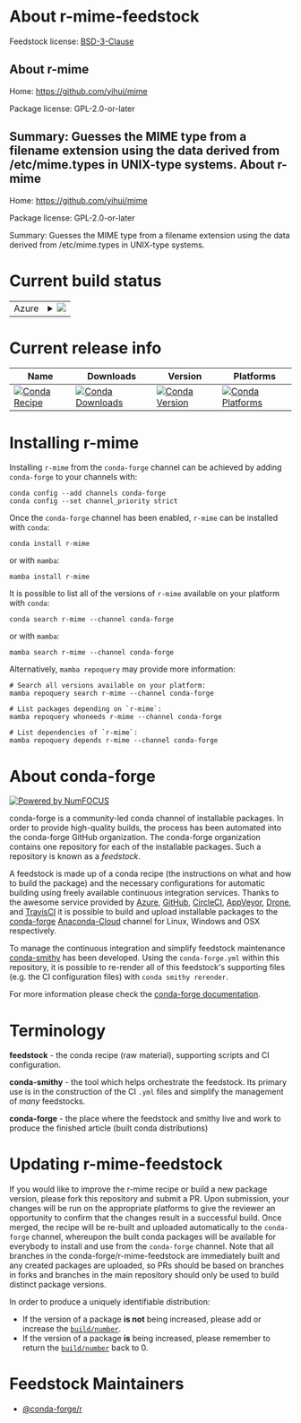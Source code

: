 About r-mime-feedstock
======================

Feedstock license: [BSD-3-Clause](https://github.com/conda-forge/r-mime-feedstock/blob/main/LICENSE.txt)

About r-mime
------------

Home: https://github.com/yihui/mime

Package license: GPL-2.0-or-later

Summary: Guesses the MIME type from a filename extension using the data derived from /etc/mime.types in UNIX-type systems.
About r-mime
------------

Home: https://github.com/yihui/mime

Package license: GPL-2.0-or-later

Summary: Guesses the MIME type from a filename extension using the data derived from /etc/mime.types in UNIX-type systems.

Current build status
====================


<table>
    
  <tr>
    <td>Azure</td>
    <td>
      <details>
        <summary>
          <a href="https://dev.azure.com/conda-forge/feedstock-builds/_build/latest?definitionId=1356&branchName=main">
            <img src="https://dev.azure.com/conda-forge/feedstock-builds/_apis/build/status/r-mime-feedstock?branchName=main">
          </a>
        </summary>
        <table>
          <thead><tr><th>Variant</th><th>Status</th></tr></thead>
          <tbody><tr>
              <td>linux_64_r_base4.2</td>
              <td>
                <a href="https://dev.azure.com/conda-forge/feedstock-builds/_build/latest?definitionId=1356&branchName=main">
                  <img src="https://dev.azure.com/conda-forge/feedstock-builds/_apis/build/status/r-mime-feedstock?branchName=main&jobName=linux&configuration=linux%20linux_64_r_base4.2" alt="variant">
                </a>
              </td>
            </tr><tr>
              <td>linux_64_r_base4.3</td>
              <td>
                <a href="https://dev.azure.com/conda-forge/feedstock-builds/_build/latest?definitionId=1356&branchName=main">
                  <img src="https://dev.azure.com/conda-forge/feedstock-builds/_apis/build/status/r-mime-feedstock?branchName=main&jobName=linux&configuration=linux%20linux_64_r_base4.3" alt="variant">
                </a>
              </td>
            </tr><tr>
              <td>linux_aarch64_r_base4.2</td>
              <td>
                <a href="https://dev.azure.com/conda-forge/feedstock-builds/_build/latest?definitionId=1356&branchName=main">
                  <img src="https://dev.azure.com/conda-forge/feedstock-builds/_apis/build/status/r-mime-feedstock?branchName=main&jobName=linux&configuration=linux%20linux_aarch64_r_base4.2" alt="variant">
                </a>
              </td>
            </tr><tr>
              <td>linux_aarch64_r_base4.3</td>
              <td>
                <a href="https://dev.azure.com/conda-forge/feedstock-builds/_build/latest?definitionId=1356&branchName=main">
                  <img src="https://dev.azure.com/conda-forge/feedstock-builds/_apis/build/status/r-mime-feedstock?branchName=main&jobName=linux&configuration=linux%20linux_aarch64_r_base4.3" alt="variant">
                </a>
              </td>
            </tr><tr>
              <td>linux_ppc64le_r_base4.2</td>
              <td>
                <a href="https://dev.azure.com/conda-forge/feedstock-builds/_build/latest?definitionId=1356&branchName=main">
                  <img src="https://dev.azure.com/conda-forge/feedstock-builds/_apis/build/status/r-mime-feedstock?branchName=main&jobName=linux&configuration=linux%20linux_ppc64le_r_base4.2" alt="variant">
                </a>
              </td>
            </tr><tr>
              <td>linux_ppc64le_r_base4.3</td>
              <td>
                <a href="https://dev.azure.com/conda-forge/feedstock-builds/_build/latest?definitionId=1356&branchName=main">
                  <img src="https://dev.azure.com/conda-forge/feedstock-builds/_apis/build/status/r-mime-feedstock?branchName=main&jobName=linux&configuration=linux%20linux_ppc64le_r_base4.3" alt="variant">
                </a>
              </td>
            </tr><tr>
              <td>osx_64_r_base4.2</td>
              <td>
                <a href="https://dev.azure.com/conda-forge/feedstock-builds/_build/latest?definitionId=1356&branchName=main">
                  <img src="https://dev.azure.com/conda-forge/feedstock-builds/_apis/build/status/r-mime-feedstock?branchName=main&jobName=osx&configuration=osx%20osx_64_r_base4.2" alt="variant">
                </a>
              </td>
            </tr><tr>
              <td>osx_64_r_base4.3</td>
              <td>
                <a href="https://dev.azure.com/conda-forge/feedstock-builds/_build/latest?definitionId=1356&branchName=main">
                  <img src="https://dev.azure.com/conda-forge/feedstock-builds/_apis/build/status/r-mime-feedstock?branchName=main&jobName=osx&configuration=osx%20osx_64_r_base4.3" alt="variant">
                </a>
              </td>
            </tr><tr>
              <td>osx_arm64_r_base4.2</td>
              <td>
                <a href="https://dev.azure.com/conda-forge/feedstock-builds/_build/latest?definitionId=1356&branchName=main">
                  <img src="https://dev.azure.com/conda-forge/feedstock-builds/_apis/build/status/r-mime-feedstock?branchName=main&jobName=osx&configuration=osx%20osx_arm64_r_base4.2" alt="variant">
                </a>
              </td>
            </tr><tr>
              <td>osx_arm64_r_base4.3</td>
              <td>
                <a href="https://dev.azure.com/conda-forge/feedstock-builds/_build/latest?definitionId=1356&branchName=main">
                  <img src="https://dev.azure.com/conda-forge/feedstock-builds/_apis/build/status/r-mime-feedstock?branchName=main&jobName=osx&configuration=osx%20osx_arm64_r_base4.3" alt="variant">
                </a>
              </td>
            </tr><tr>
              <td>win_64</td>
              <td>
                <a href="https://dev.azure.com/conda-forge/feedstock-builds/_build/latest?definitionId=1356&branchName=main">
                  <img src="https://dev.azure.com/conda-forge/feedstock-builds/_apis/build/status/r-mime-feedstock?branchName=main&jobName=win&configuration=win%20win_64_" alt="variant">
                </a>
              </td>
            </tr>
          </tbody>
        </table>
      </details>
    </td>
  </tr>
</table>

Current release info
====================

| Name | Downloads | Version | Platforms |
| --- | --- | --- | --- |
| [![Conda Recipe](https://img.shields.io/badge/recipe-r--mime-green.svg)](https://anaconda.org/conda-forge/r-mime) | [![Conda Downloads](https://img.shields.io/conda/dn/conda-forge/r-mime.svg)](https://anaconda.org/conda-forge/r-mime) | [![Conda Version](https://img.shields.io/conda/vn/conda-forge/r-mime.svg)](https://anaconda.org/conda-forge/r-mime) | [![Conda Platforms](https://img.shields.io/conda/pn/conda-forge/r-mime.svg)](https://anaconda.org/conda-forge/r-mime) |

Installing r-mime
=================

Installing `r-mime` from the `conda-forge` channel can be achieved by adding `conda-forge` to your channels with:

```
conda config --add channels conda-forge
conda config --set channel_priority strict
```

Once the `conda-forge` channel has been enabled, `r-mime` can be installed with `conda`:

```
conda install r-mime
```

or with `mamba`:

```
mamba install r-mime
```

It is possible to list all of the versions of `r-mime` available on your platform with `conda`:

```
conda search r-mime --channel conda-forge
```

or with `mamba`:

```
mamba search r-mime --channel conda-forge
```

Alternatively, `mamba repoquery` may provide more information:

```
# Search all versions available on your platform:
mamba repoquery search r-mime --channel conda-forge

# List packages depending on `r-mime`:
mamba repoquery whoneeds r-mime --channel conda-forge

# List dependencies of `r-mime`:
mamba repoquery depends r-mime --channel conda-forge
```


About conda-forge
=================

[![Powered by
NumFOCUS](https://img.shields.io/badge/powered%20by-NumFOCUS-orange.svg?style=flat&colorA=E1523D&colorB=007D8A)](https://numfocus.org)

conda-forge is a community-led conda channel of installable packages.
In order to provide high-quality builds, the process has been automated into the
conda-forge GitHub organization. The conda-forge organization contains one repository
for each of the installable packages. Such a repository is known as a *feedstock*.

A feedstock is made up of a conda recipe (the instructions on what and how to build
the package) and the necessary configurations for automatic building using freely
available continuous integration services. Thanks to the awesome service provided by
[Azure](https://azure.microsoft.com/en-us/services/devops/), [GitHub](https://github.com/),
[CircleCI](https://circleci.com/), [AppVeyor](https://www.appveyor.com/),
[Drone](https://cloud.drone.io/welcome), and [TravisCI](https://travis-ci.com/)
it is possible to build and upload installable packages to the
[conda-forge](https://anaconda.org/conda-forge) [Anaconda-Cloud](https://anaconda.org/)
channel for Linux, Windows and OSX respectively.

To manage the continuous integration and simplify feedstock maintenance
[conda-smithy](https://github.com/conda-forge/conda-smithy) has been developed.
Using the ``conda-forge.yml`` within this repository, it is possible to re-render all of
this feedstock's supporting files (e.g. the CI configuration files) with ``conda smithy rerender``.

For more information please check the [conda-forge documentation](https://conda-forge.org/docs/).

Terminology
===========

**feedstock** - the conda recipe (raw material), supporting scripts and CI configuration.

**conda-smithy** - the tool which helps orchestrate the feedstock.
                   Its primary use is in the construction of the CI ``.yml`` files
                   and simplify the management of *many* feedstocks.

**conda-forge** - the place where the feedstock and smithy live and work to
                  produce the finished article (built conda distributions)


Updating r-mime-feedstock
=========================

If you would like to improve the r-mime recipe or build a new
package version, please fork this repository and submit a PR. Upon submission,
your changes will be run on the appropriate platforms to give the reviewer an
opportunity to confirm that the changes result in a successful build. Once
merged, the recipe will be re-built and uploaded automatically to the
`conda-forge` channel, whereupon the built conda packages will be available for
everybody to install and use from the `conda-forge` channel.
Note that all branches in the conda-forge/r-mime-feedstock are
immediately built and any created packages are uploaded, so PRs should be based
on branches in forks and branches in the main repository should only be used to
build distinct package versions.

In order to produce a uniquely identifiable distribution:
 * If the version of a package **is not** being increased, please add or increase
   the [``build/number``](https://docs.conda.io/projects/conda-build/en/latest/resources/define-metadata.html#build-number-and-string).
 * If the version of a package **is** being increased, please remember to return
   the [``build/number``](https://docs.conda.io/projects/conda-build/en/latest/resources/define-metadata.html#build-number-and-string)
   back to 0.

Feedstock Maintainers
=====================

* [@conda-forge/r](https://github.com/conda-forge/r/)

